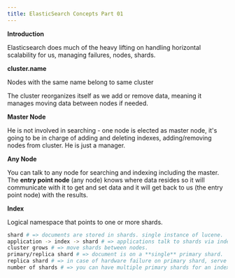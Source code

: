 ```yaml
---
title: ElasticSearch Concepts Part 01
---
```

**Introduction**

Elasticsearch does much of the heavy lifting on handling horizontal scalability for us, managing failures, nodes, shards.  

**cluster.name**

Nodes with the same name belong to same cluster

The cluster reorganizes itself as we add or remove data, meaning it manages moving data between nodes if needed.

**Master Node**

He is not involved in searching - one node is elected as master node, it's going to be in charge of adding and deleting indexes, adding/removing nodes from cluster.  He is just a manager.

**Any Node**

You can talk to any node for searching and indexing including the master.  The **entry point node** (any node) knows where data resides so it will communicate with it to get and set data and it will get back to us (the entry point node) with the results.

**Index**

Logical namespace that points to one or more shards.

```bash
shard # => documents are stored in shards. single instance of lucene.  a complete search engine in it's own right.
application -> index -> shard # => applications talk to shards via indexes which are logical namespaces pointers to shards.
cluster grows # => move shards between nodes.
primary/replica shard # => document is on a **single** primary shard.
replica shard # => in case of hardware failure on primary shard, serve read requests (read/get).
number of shards # => you can have multiple primary shards for an index (so i think data is split across them).

```
